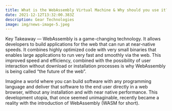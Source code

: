 ```yaml
---
title: What is the WebAssembly Virtual Machine & Why should you use it?
date: 2021-12-12T13:32:00.383Z
description: Gear Technologies
image: img/news-image-5.jpeg
---
```

Key Takeaway — WebAssembly is a game-changing technology. It allows developers to build applications for the web that can run at near-native speeds. It combines highly optimized code with very small binaries that enables large applications to run very fast and smoothly via the web. This improved speed and efficiency, combined with the possibility of user interaction without download or installation processes is why WebAssembly is being called “the future of the web”.

Imagine a world where you can build software with any programming language and deliver that software to the end user directly in a web browser, without any installation and with near native performance. This development utopia, that once seemed unimaginable, recently became a reality with the introduction of WebAssembly (WASM for short).